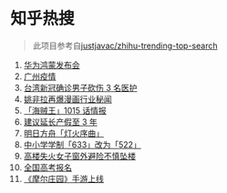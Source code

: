 # 知乎热搜

> 此项目参考自[justjavac/zhihu-trending-top-search](https://github.com/justjavac/zhihu-trending-top-search/blob/main/utils.ts)

<!-- BEGIN -->
  <!-- 最后更新时间:Wed Jun 02 2021 15:51:37 GMT+0000 (Coordinated Universal Time) -->
  1. [华为鸿蒙发布会](https://www.zhihu.com/search?q=华为)
1. [广州疫情](https://www.zhihu.com/search?q=广州疫情)
1. [台湾新冠确诊男子砍伤 3 名医护](https://www.zhihu.com/search?q=台湾疫情)
1. [姚非拉再爆漫画行业秘闻](https://www.zhihu.com/search?q=姚非拉)
1. [「海贼王」1015 话情报](https://www.zhihu.com/search?q=海贼王)
1. [建议延长产假至 3 年](https://www.zhihu.com/search?q=延长产假)
1. [明日方舟「灯火序曲」](https://www.zhihu.com/search?q=明日方舟)
1. [中小学学制「633」改为「522」](https://www.zhihu.com/search?q=中小学)
1. [高楼失火女子窗外避险不慎坠楼](https://www.zhihu.com/search?q=高楼失火)
1. [全国高考报名](https://www.zhihu.com/search?q=高考报名人数)
1. [《摩尔庄园》手游上线](https://www.zhihu.com/search?q=摩尔庄园)
  <!-- END -->